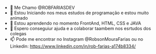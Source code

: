 - 👋 Me Chamo @ROBFARIASDEV
- 👀 Estou Iniciando nos meus estudos de programação e estou muito animado
- 🌱 Estou aprendendo no momento FrontAnd, HTML, CSS e JAVA
- 💞️ Espero conseguiur ajuda e a colaborar taambem nos esrtudos dos colegas
- 📫 Pode me encontrar no Instagram @RobsonMouraFarias ou no Linkedin: https://www.linkedin.com/in/rob-farias-a174b8334/

<!---
ROBFARIASDEV/ROBFARIASDEV is a ✨ special ✨ repository because its `README.md` (this file) appears on your GitHub profile.
You can click the Preview link to take a look at your changes.
--->
